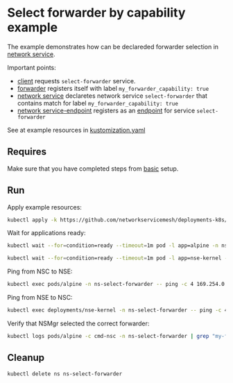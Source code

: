 # Select forwarder by capability example

The example demonstrates how can be declareded forwarder selection in [network service](https://networkservicemesh.io/docs/concepts/architecture/#network-service).

Important points: 
 - [client](./client.yaml) requests `select-forwarder` service.
 - [forwarder](./forwarder.yaml) registers itself with label `my_forwarder_capability: true`
 - [network service](./service.yaml) declaretes network service `select-forwarder` that contains match for label `my_forwarder_capability: true`
 - [network service-endpoint](./nse-patch.yaml) registers as an [endpoint](https://networkservicemesh.io/docs/concepts/architecture/#network-service-endpoint) for service `select-forwarder`

See at example resources in [kustomization.yaml](./kustomization.yaml)

## Requires

Make sure that you have completed steps from [basic](../../basic) setup.

## Run

Apply example resources:
```bash
kubectl apply -k https://github.com/networkservicemesh/deployments-k8s/examples/features/select-forwarder?ref=40aab5b005fd258a8b211a497a05e23da2aa3e42
```

Wait for applications ready:
```bash
kubectl wait --for=condition=ready --timeout=1m pod -l app=alpine -n ns-select-forwarder
```

```bash
kubectl wait --for=condition=ready --timeout=1m pod -l app=nse-kernel -n ns-select-forwarder
```

Ping from NSC to NSE:
```bash
kubectl exec pods/alpine -n ns-select-forwarder -- ping -c 4 169.254.0.0
```

Ping from NSE to NSC:
```bash
kubectl exec deployments/nse-kernel -n ns-select-forwarder -- ping -c 4 169.254.0.1
```

Verify that NSMgr selected the correct forwarder:
```bash
kubectl logs pods/alpine -c cmd-nsc -n ns-select-forwarder | grep "my-forwarder-vpp"
```

## Cleanup

```bash
kubectl delete ns ns-select-forwarder
```
